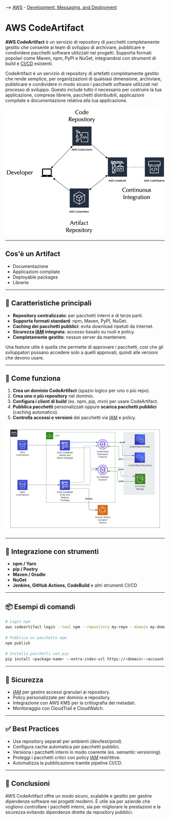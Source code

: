 --> [AWS](/00-Intro/AWS.md)  -  [Development, Messaging, and Deployment](/05-Development-Messaging-Deploying/Development-Messaging-and-Deployment.md)
# AWS CodeArtifact

**AWS CodeArtifact** è un servizio di repository di pacchetti completamente gestito che consente ai team di sviluppo di archiviare, pubblicare e condividere pacchetti software utilizzati nei progetti. Supporta formati popolari come Maven, npm, PyPI e NuGet, integrandosi con strumenti di build e [CI/CD](/05-Development-Messaging-Deploying/CI-e-CD.md) esistenti.

CodeArtifact è un servizio di repository di artefatti completamente gestito che rende semplice, per organizzazioni di qualsiasi dimensione, archiviare, pubblicare e condividere in modo sicuro i pacchetti software utilizzati nel processo di sviluppo. Questo include tutto il necessario per costruire la tua applicazione, comprese librerie, pacchetti distribuibili, applicazioni compilate e documentazione relativa alla tua applicazione.

![Code artifact example](img/codeartifact-simple.png)

---

## Cos'è un Artifact

- Documentazione  
- Applicazioni compilate  
- Deployable packages  
- Librerie  

---

## 🧩 Caratteristiche principali

- **Repository centralizzato**: per pacchetti interni e di terze parti.
- **Supporta formati standard**: npm, Maven, PyPI, NuGet.
- **Caching dei pacchetti pubblici**: evita download ripetuti da internet.
- **Sicurezza [IAM](/09-Sicurezza-Compliance-Governance/Sicurezza/AWS-IAM.md) integrata**: accesso basato su ruoli e policy.
- **Completamente gestito**: nessun server da mantenere.

Una feature utile è quella che permette di approvare i pacchetti, così che gli sviluppatori possano accedere solo a quelli approvati, quindi alle versioni che devono usare.

---

## 🚀 Come funziona

1. **Crea un dominio CodeArtifact** (spazio logico per uno o più repo).
2. **Crea uno o più repository** nel dominio.
3. **Configura i client di build** (es. npm, pip, mvn) per usare CodeArtifact.
4. **Pubblica pacchetti** personalizzati oppure **scarica pacchetti pubblici** (caching automatico).
5. **Controlla accessi e versioni** dei pacchetti via [IAM](/09-Sicurezza-Compliance-Governance/Sicurezza/AWS-IAM.md) e policy.

![Code artifact example](img/code-artifact.png)

---

## 🔄 Integrazione con strumenti

- **npm / Yarn**
- **pip / Poetry**
- **Maven / Gradle**
- **NuGet**
- **Jenkins, GitHub Actions, CodeBuild** e altri strumenti CI/CD

---

## 📦 Esempi di comandi

```bash
# Login npm
aws codeartifact login --tool npm --repository my-repo --domain my-domain --domain-owner <account-id>

# Pubblica un pacchetto npm
npm publish

# Installa pacchetti con pip
pip install <package-name> --extra-index-url https://<domain>-<account-id>.d.codeartifact.<region>.amazonaws.com/pypi/<repo>/simple/
```

---

## 🔐 Sicurezza

- [IAM](/09-Sicurezza-Compliance-Governance/Sicurezza/AWS-IAM.md) per gestire accessi granulari ai repository.
- Policy personalizzate per dominio e repository.
- Integrazione con AWS KMS per la crittografia dei metadati.
- Monitoraggio con CloudTrail e CloudWatch.

---

## ✅ Best Practices

- Usa repository separati per ambienti (dev/test/prod).
- Configura cache automatica per pacchetti pubblici.
- Versiona i pacchetti interni in modo coerente (es. semantic versioning).
- Proteggi i pacchetti critici con policy [IAM](/09-Sicurezza-Compliance-Governance/Sicurezza/AWS-IAM.md) restrittive.
- Automatizza la pubblicazione tramite pipeline CI/CD.

---

## 📌 Conclusioni

AWS CodeArtifact offre un modo sicuro, scalabile e gestito per gestire dipendenze software nei progetti moderni. È utile sia per aziende che vogliono controllare i pacchetti interni, sia per migliorare le prestazioni e la sicurezza evitando dipendenze dirette da repository pubblici.
